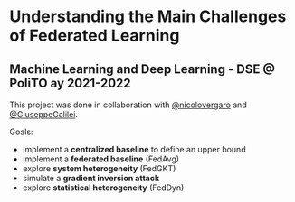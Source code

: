 # Understanding the Main Challenges of Federated Learning
## Machine Learning and Deep Learning - DSE @ PoliTO ay 2021-2022
This project was done in collaboration with [@nicolovergaro](https://github.com/nicolovergaro) and [@GiuseppeGalilei](https://github.com/GiuseppeGalilei).

Goals:
* implement a **centralized baseline** to define an upper bound
* implement a **federated baseline** (FedAvg)
* explore **system heterogeneity** (FedGKT)
* simulate a **gradient inversion attack**
* explore **statistical heterogeneity** (FedDyn)
